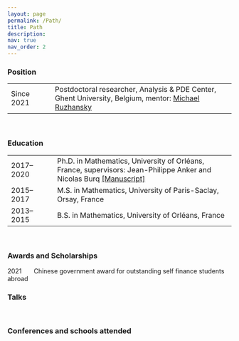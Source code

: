 ```yaml
---
layout: page
permalink: /Path/
title: Path
description: 
nav: true
nav_order: 2
---
```


### Position

<table style="table-layout:fixed;">
<tr>           
  <td width="150">Since 2021</td>
  <td width="10"> </td>
  <td width="1500">
    Postdoctoral researcher, Analysis & PDE Center, Ghent University, Belgium, 
    mentor: <a href="https://ruzhansky.org">Michael Ruzhansky</a></td>
</tr>            
</table>

<br>

### Education

<table style="table-layout:fixed;">
<tr>           
  <td width="150">2017–2020</td>
  <td width="10"> </td>
  <td width="1500">
    Ph.D. in Mathematics, University of Orléans, France,
    supervisors: Jean-Philippe Anker and Nicolas Burq
    <a href='https://tel.archives-ouvertes.fr/tel-03042468v2/document'>[Manuscript]</a></td>
</tr>

<tr>           
  <td width="150">2015–2017</td>
  <td width="10"> </td>
  <td width="1500">M.S. in Mathematics, University of Paris-Saclay, Orsay, France</td>
</tr>  

<tr>           
  <td width="150">2013–2015</td>
  <td width="10"> </td>
  <td width="1500">B.S. in Mathematics, University of Orléans, France</a></td>
</tr>   
</table>


<br>

### Awards and Scholarships

<tr>
    <td> 2021</td>
    <td> &nbsp;&nbsp;&nbsp;&nbsp;&nbsp;</td>
    <td> Chinese government award for outstanding self finance students abroad
    </td>
</tr> 

<br>

### Talks

<br>

### Conferences and schools attended
